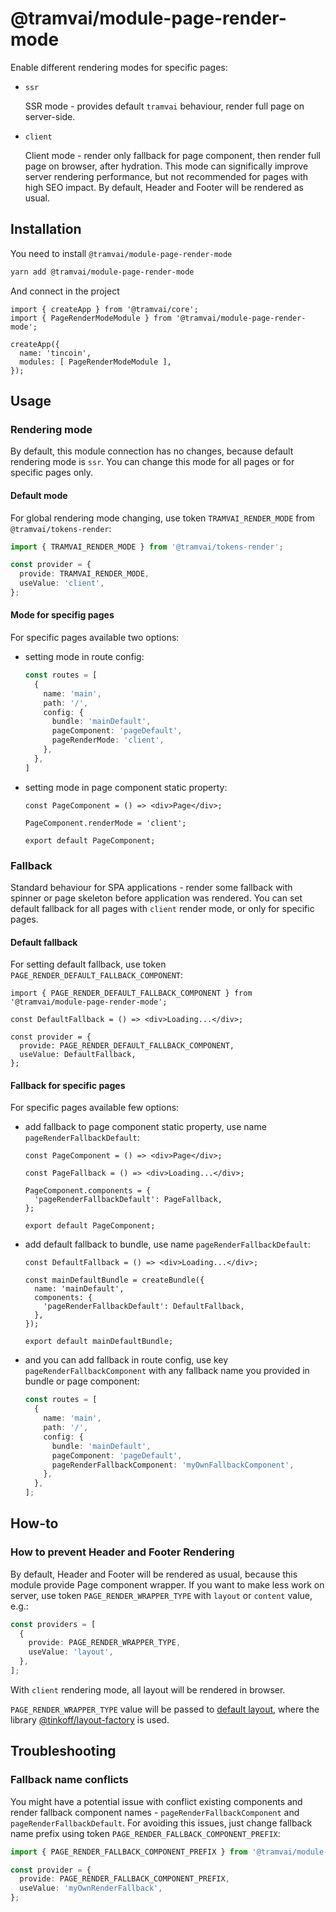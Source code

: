 # @tramvai/module-page-render-mode

Enable different rendering modes for specific pages:

- `ssr`

  SSR mode - provides default `tramvai` behaviour, render full page on server-side.

- `client`

  Client mode - render only fallback for page component, then render full page on browser, after hydration.
  This mode can significally improve server rendering performance, but not recommended for pages with high SEO impact.
  By default, Header and Footer will be rendered as usual.

## Installation

You need to install `@tramvai/module-page-render-mode`

```bash npm2yarn
yarn add @tramvai/module-page-render-mode
```

And connect in the project

```tsx
import { createApp } from '@tramvai/core';
import { PageRenderModeModule } from '@tramvai/module-page-render-mode';

createApp({
  name: 'tincoin',
  modules: [ PageRenderModeModule ],
});
```

## Usage

### Rendering mode

By default, this module connection has no changes, because default rendering mode is `ssr`.
You can change this mode for all pages or for specific pages only.

#### Default mode

For global rendering mode changing, use token `TRAMVAI_RENDER_MODE` from `@tramvai/tokens-render`:

```ts
import { TRAMVAI_RENDER_MODE } from '@tramvai/tokens-render';

const provider = {
  provide: TRAMVAI_RENDER_MODE,
  useValue: 'client',
};
```

#### Mode for specifig pages

For specific pages available two options:

- setting mode in route config:

  ```ts
  const routes = [
    {
      name: 'main',
      path: '/',
      config: {
        bundle: 'mainDefault',
        pageComponent: 'pageDefault',
        pageRenderMode: 'client',
      },
    },
  ]
  ```

- setting mode in page component static property:

  ```tsx
  const PageComponent = () => <div>Page</div>;

  PageComponent.renderMode = 'client';

  export default PageComponent;
  ```

### Fallback

Standard behaviour for SPA applications - render some fallback with spinner or page skeleton before application was rendered.
You can set default fallback for all pages with `client` render mode, or only for specific pages.

#### Default fallback

For setting default fallback, use token `PAGE_RENDER_DEFAULT_FALLBACK_COMPONENT`:

```tsx
import { PAGE_RENDER_DEFAULT_FALLBACK_COMPONENT } from '@tramvai/module-page-render-mode';

const DefaultFallback = () => <div>Loading...</div>;

const provider = {
  provide: PAGE_RENDER_DEFAULT_FALLBACK_COMPONENT,
  useValue: DefaultFallback,
};
```


#### Fallback for specific pages

For specific pages available few options:

- add fallback to page component static property, use name `pageRenderFallbackDefault`:

  ```tsx
  const PageComponent = () => <div>Page</div>;

  const PageFallback = () => <div>Loading...</div>;

  PageComponent.components = {
    'pageRenderFallbackDefault': PageFallback,
  };

  export default PageComponent;
  ```

- add default fallback to bundle, use name `pageRenderFallbackDefault`:

  ```tsx
  const DefaultFallback = () => <div>Loading...</div>;

  const mainDefaultBundle = createBundle({
    name: 'mainDefault',
    components: {
      'pageRenderFallbackDefault': DefaultFallback,
    },
  });

  export default mainDefaultBundle;
  ```

- and you can add fallback in route config, use key `pageRenderFallbackComponent` with any fallback name you provided in bundle or page component:

  ```ts
  const routes = [
    {
      name: 'main',
      path: '/',
      config: {
        bundle: 'mainDefault',
        pageComponent: 'pageDefault',
        pageRenderFallbackComponent: 'myOwnFallbackComponent',
      },
    },
  ];
  ```

## How-to

### How to prevent Header and Footer Rendering

By default, Header and Footer will be rendered as usual, because this module provide Page component wrapper.
If you want to make less work on server, use token `PAGE_RENDER_WRAPPER_TYPE` with `layout` or `content` value, e.g.:

```ts
const providers = [
  {
    provide: PAGE_RENDER_WRAPPER_TYPE,
    useValue: 'layout',
  },
];
```

With `client` rendering mode, all layout will be rendered in browser.

`PAGE_RENDER_WRAPPER_TYPE` value will be passed to [default layout](references/modules/render.md#basic-layout), where the library [@tinkoff/layout-factory](references/libs/tinkoff-layout.md#wrappers) is used.

## Troubleshooting

### Fallback name conflicts

You might have a potential issue with conflict existing components and render fallback component names - `pageRenderFallbackComponent` and `pageRenderFallbackDefault`.
For avoiding this issues, just change fallback name prefix using token `PAGE_RENDER_FALLBACK_COMPONENT_PREFIX`:

```ts
import { PAGE_RENDER_FALLBACK_COMPONENT_PREFIX } from '@tramvai/module-page-render-mode';

const provider = {
  provide: PAGE_RENDER_FALLBACK_COMPONENT_PREFIX,
  useValue: 'myOwnRenderFallback',
};
```
